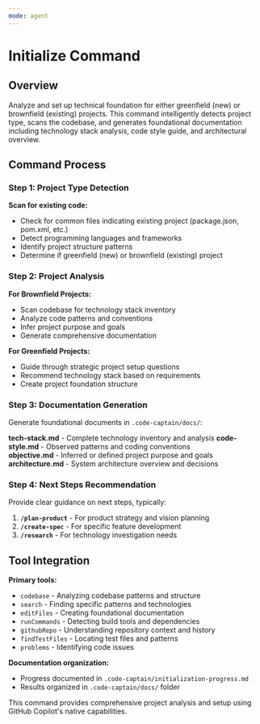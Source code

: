 ```yaml
---
mode: agent
---
```


# Initialize Command

## Overview

Analyze and set up technical foundation for either greenfield (new) or brownfield (existing) projects. This command intelligently detects project type, scans the codebase, and generates foundational documentation including technology stack analysis, code style guide, and architectural overview.

## Command Process

### Step 1: Project Type Detection

**Scan for existing code:**
- Check for common files indicating existing project (package.json, pom.xml, etc.)
- Detect programming languages and frameworks
- Identify project structure patterns
- Determine if greenfield (new) or brownfield (existing) project

### Step 2: Project Analysis

**For Brownfield Projects:**
- Scan codebase for technology stack inventory
- Analyze code patterns and conventions
- Infer project purpose and goals
- Generate comprehensive documentation

**For Greenfield Projects:**
- Guide through strategic project setup questions
- Recommend technology stack based on requirements
- Create project foundation structure

### Step 3: Documentation Generation

Generate foundational documents in `.code-captain/docs/`:

**tech-stack.md** - Complete technology inventory and analysis
**code-style.md** - Observed patterns and coding conventions  
**objective.md** - Inferred or defined project purpose and goals
**architecture.md** - System architecture overview and decisions

### Step 4: Next Steps Recommendation

Provide clear guidance on next steps, typically:
1. **`/plan-product`** - For product strategy and vision planning
2. **`/create-spec`** - For specific feature development
3. **`/research`** - For technology investigation needs

## Tool Integration

**Primary tools:**
- `codebase` - Analyzing codebase patterns and structure
- `search` - Finding specific patterns and technologies
- `editFiles` - Creating foundational documentation
- `runCommands` - Detecting build tools and dependencies
- `githubRepo` - Understanding repository context and history
- `findTestFiles` - Locating test files and patterns
- `problems` - Identifying code issues

**Documentation organization:**
- Progress documented in `.code-captain/initialization-progress.md`
- Results organized in `.code-captain/docs/` folder

This command provides comprehensive project analysis and setup using GitHub Copilot's native capabilities.